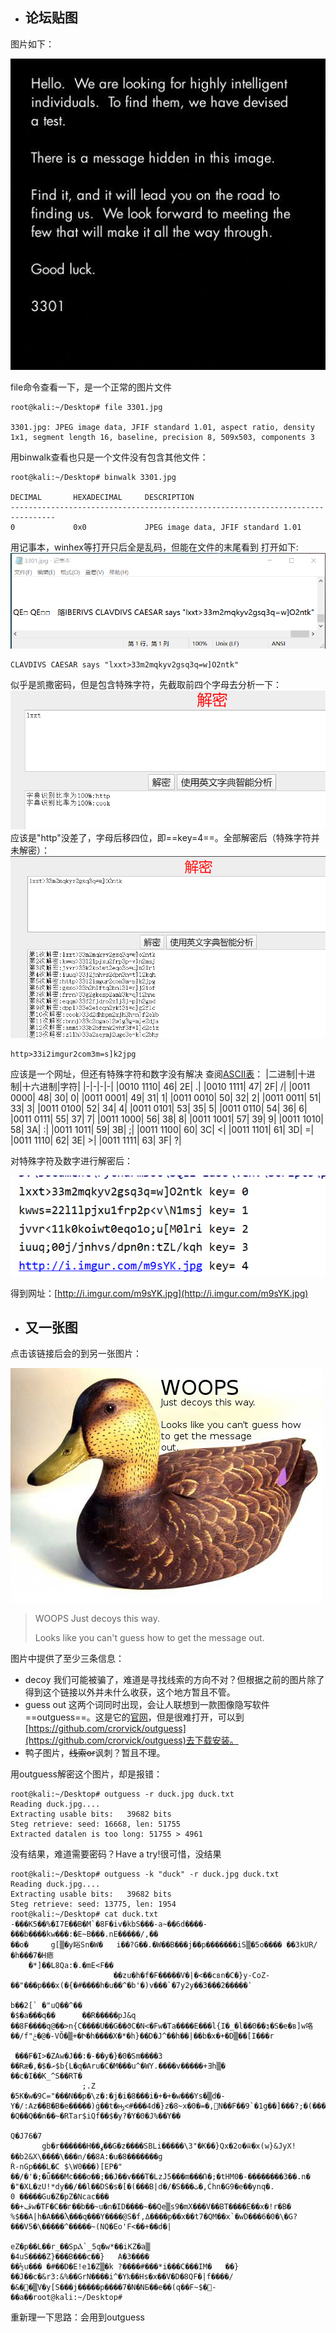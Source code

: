 - ## 论坛贴图
图片如下：

![3301](./images/3301.jpg)

file命令查看一下，是一个正常的图片文件
```shell
root@kali:~/Desktop# file 3301.jpg 

3301.jpg: JPEG image data, JFIF standard 1.01, aspect ratio, density 1x1, segment length 16, baseline, precision 8, 509x503, components 3
```

用binwalk查看也只是一个文件没有包含其他文件：

```shell
root@kali:~/Desktop# binwalk 3301.jpg 

DECIMAL       HEXADECIMAL     DESCRIPTION
--------------------------------------------------------------------------------
0             0x0             JPEG image data, JFIF standard 1.01

```


用记事本，winhex等打开只后全是乱码，但能在文件的末尾看到
打开如下:
![记事本打开](./images/1.png)

```
CLAVDIVS CAESAR says "lxxt>33m2mqkyv2gsq3q=w]O2ntk"
```

似乎是凯撒密码，但是包含特殊字符，先截取前四个字母去分析一下：
![decode1](./images/decode1.png)
应该是"http"没差了，字母后移四位，即==key=4==。全部解密后（特殊字符并未解密）：
![decode2](./images/decode2.png)

```
http>33i2imgur2com3m=s]k2jpg
```

应该是一个网址，但还有特殊字符和数字没有解决
查阅[ASCII表](http://ascii.911cha.com/)：
|二进制|十进制|十六进制|字符|
|-|-|-|-|
|0010 1110|     46|     2E|     .|
|0010 1111| 	47| 	2F| 	/|
|0011 0000| 	48| 	30| 	0|
|0011 0001| 	49| 	31| 	1|
|0011 0010| 	50| 	32| 	2|
|0011 0011| 	51| 	33| 	3|
|0011 0100| 	52| 	34| 	4|
|0011 0101| 	53| 	35| 	5|
|0011 0110| 	54| 	36| 	6|
|0011 0111| 	55| 	37| 	7|
|0011 1000| 	56| 	38| 	8|
|0011 1001| 	57| 	39| 	9|
|0011 1010| 	58| 	3A| 	:|
|0011 1011| 	59| 	3B| 	;|
|0011 1100| 	60| 	3C| 	<|
|0011 1101| 	61| 	3D| 	=|
|0011 1110| 	62| 	3E| 	>|
|0011 1111| 	63| 	3F| 	?|

对特殊字符及数字进行解密后：

![decode](./images/python.png)

得到网址：[http://i.imgur.com/m9sYK.jpg](http://i.imgur.com/m9sYK.jpg)

- ## 又一张图
点击该链接后会的到另一张图片：

![duck](./images/duck.jpg)

> WOOPS
> Just decoys this way.
> 
> Looks like you can't guess how to get the message out.

图片中提供了至少三条信息：
- decoy
我们可能被骗了，难道是寻找线索的方向不对？但根据之前的图片除了得到这个链接以外并未什么收获，这个地方暂且不管。
- guess out 
这两个词同时出现，会让人联想到一款图像隐写软件==outguess==。这是它的[官网](http://www.outguess.org/)，但是很难打开，可以到[https://github.com/crorvick/outguess](https://github.com/crorvick/outguess)去下载安装。
- 鸭子图片，~~线索or~~讽刺？暂且不理。

用outguess解密这个图片，却是报错：
```shell
root@kali:~/Desktop# outguess -r duck.jpg duck.txt
Reading duck.jpg....
Extracting usable bits:   39682 bits
Steg retrieve: seed: 16668, len: 51755
Extracted datalen is too long: 51755 > 4961

```
没有结果，难道需要密码？Have a try!很可惜，没结果
```shell
root@kali:~/Desktop# outguess -k "duck" -r duck.jpg duck.txt 
Reading duck.jpg....
Extracting usable bits:   39682 bits
Steg retrieve: seed: 13775, len: 1954
root@kali:~/Desktop# cat duck.txt 
-���K5��%�I7E��B�M`�8F�iv�kbS���-a~��6d����-���b����kw���:�E~B���.nE�����/,��
��o�     g[▒�y䀰Sn�W�   i��?G��.�W��B���j��p�������iS▒�5o���� ��3kUR/�h���7�H瘱
    �*]��L8Qa:�.�mЕ<F��
                       ��zu�h�f�F�����V�|�<��cвn�C�}y-CoZ-��"���p���x(�{�#����h�u��^�b'�)v���`�7y2y��3���2�����ٴ
                                                                                                                b��2[` �"uQ��^��
�$�a���q��      ��R�����pJ&q
��8F����q@��>n{C����U��G��ϑC�N<�Fw�Ta����E���l{I�_�l��0��३�S�e�в]w咯��/f"ݲ�@�-VŎ�▒+�Ի�h����X�*�h}��D�J^��h��|��b�х�+�D▒��[I���r

 ���F�I>�ZAw�J��:�-��y�}�0�Sm����3 ��Rӕ�,�$�ށ$b{L�q�Aru�C�M���u^�WY.����v�����+Ǝh▒�
��c�I��K_^S��RT�
                ;.Z
�5K�w�9C="���N��p�\z�:�j�i�8���i�+�+�w���Ys�▒d�-Y�/:Az��B�B�e�����)ġ��t�ԣ<#���4d�}z�8~x�׾,�=�0N��F��9`�1g��]���?;�(����A�<���U�a���<�l��H�F��4��_���V6���qT׾��g��m�tz³B�P�Dx▒=3�v�[����l�8=�PmB�A�#^l�,R�V7(j��!�Q��Q��n��~�RTar$iQf��$�y?�Y�0�J%��Y��

Q�J76�7
       gb�r������H��ߩ��G�z����SBLi�����\3"�K��}Qx�2o�ѿ�x(w}&JyX!��b2&X\����\���n/��8A:�u�8�������g
Ŕ-nGp���L�C $\W0���)[EP�"
��/�'�;�ǖ���Mc���o��;��J��v���T�LzJ5���m���Ռ�;�tHM0�-��������3��.n� �"�XL�zU!*dy��/��l��DS�s�[�(���B|d�/�S���ٺ�,Ċhn�G9�e��yոq�.
0 �����Gu�Z�pZ�Ncac��� ��+ڦw�TF�C��г��b��~u�n�ID����~��Qe▒s9�mX���V��BT����E��x�!r�B�
%$��A|h�A���Ⲗ���q���Y����@S�f,ߡ����p��x��t7�QM��x`�wD���6�0�\�G?���V5�\�����^�����~(NQ�Eo'F<��+��d�|
                                                                                                    eZ�p��L��r_��SpⲀ`_5q�w*��iKZ�a▒
�4uS����Z}���B���c��}   A�3����
��½u��� �#��D�E!e1�Z▒�k ?����#���*i���C���IM�   ��}��J��c�&r3:&%��GrN����i^�Yҟ��Hs�x��V�D�8QF�|f����/�&�΢�▒V�y[S���j�����p����7�N�NБ��e��(q��F~$�-��a��root@kali:~/Desktop# 

```

重新理一下思路：会用到outguess



